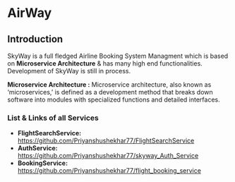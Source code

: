 # AirWay

## Introduction

SkyWay is a full fledged Airline Booking System Managment which is based on **Microservice Architecture** & has many high end functionalities.
Development of SkyWay is still in process.

**Microservice Architecture :** Microservice architecture, also known as ‘microservices,’ is defined as a development method that breaks down software into modules with specialized functions and detailed interfaces. 


### List & Links of all Services

- **FlightSearchService:** https://github.com/Priyanshushekhar77/FlightSearchService
- **AuthService:**  https://github.com/Priyanshushekhar77/skyway_Auth_Service
- **BookingService:** https://github.com/Priyanshushekhar77/flight_booking_service